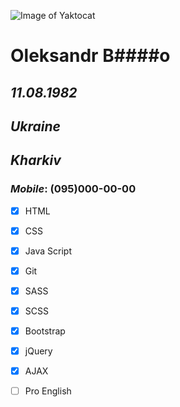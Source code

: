 
![Image of Yaktocat](https://octodex.github.com/images/yaktocat.png)

# **Oleksandr B####o**
## *11.08.1982*

## *Ukraine*
## *Kharkiv*

### *Mobile*: **(095)000-00-00**

- [x] HTML
- [x] CSS
- [x] Java Script
- [x] Git
- [x] SASS
- [x] SCSS
- [x] Bootstrap
- [x] jQuery
- [x] AJAX
- [ ] Pro English

